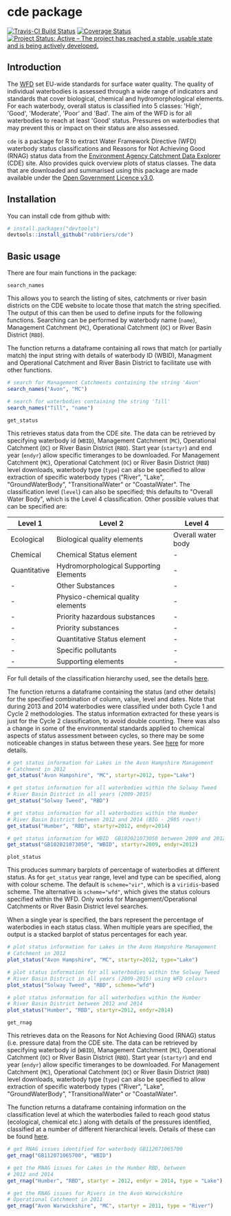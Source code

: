 
<!-- README.md is generated from README.Rmd. Please edit that file -->
cde package
===========

[![Travis-CI Build Status](https://travis-ci.org/robbriers/cde.svg?branch=master)](https://travis-ci.org/robbriers/cde) [![Coverage Status](https://coveralls.io/repos/github/robbriers/cde/badge.svg?branch=master)](https://coveralls.io/github/robbriers/cde?branch=master) [![Project Status: Active – The project has reached a stable, usable state and is being actively developed.](https://www.repostatus.org/badges/latest/active.svg)](https://www.repostatus.org/#active)

Introduction
------------

The [WFD](http://ec.europa.eu/environment/water/water-framework/index_en.html) set EU-wide standards for surface water quality. The quality of individual waterbodies is assessed through a wide range of indicators and standards that cover biological, chemical and hydromorphological elements. For each waterbody, overall status is classified into 5 classes: 'High', 'Good', 'Moderate', 'Poor' and 'Bad'. The aim of the WFD is for all waterbodies to reach at least 'Good' status. Pressures on waterbodies that may prevent this or impact on their status are also assessed.

`cde` is a package for R to extract Water Framework Directive (WFD) waterbody status classifications and Reasons for Not Achieving Good (RNAG) status data from the [Environment Agency Catchment Data Explorer](http://environment.data.gov.uk/catchment-planning/) (CDE) site. Also provides quick overview plots of status classes. The data that are downloaded and summarised using this package are made available under the [Open Government Licence v3.0](https://www.nationalarchives.gov.uk/doc/open-government-licence/version/3/).

Installation
------------

You can install cde from github with:

``` r
# install.packages("devtools")
devtools::install_github("robbriers/cde")
```

Basic usage
-----------

There are four main functions in the package:

`search_names`

This allows you to search the listing of sites, catchments or river basin districts on the CDE website to locate those that match the string specified. The output of this can then be used to define inputs for the following functions. Searching can be performed by waterbody name (`name`), Management Catchment (`MC`), Operational Catchment (`OC`) or River Basin District (`RBD`).

The function returns a dataframe containing all rows that match (or partially match) the input string with details of waterbody ID (WBID), Managment and Operational Catchment and River Basin District to facilitate use with other functions.

``` r
# search for Management Catchments containing the string 'Avon'
search_names("Avon", "MC")

# search for waterbodies containing the string 'Till'
search_names("Till", "name")
```

`get_status`

This retrieves status data from the CDE site. The data can be retrieved by specifying waterbody id (`WBID`), Management Catchment (`MC`), Operational Catchment (`OC`) or River Basin District (`RBD`). Start year (`startyr`) and end year (`endyr`) allow specific timeranges to be downloaded. For Management Catchment (`MC`), Operational Catchment (`OC`) or River Basin District (`RBD`) level downloads, waterbody type (`type`) can also be specified to allow extraction of specific waterbody types ("River", "Lake", "GroundWaterBody", "TransitionalWater" or "CoastalWater". The classification level (`level`) can also be specified; this defaults to "Overall Water Body", which is the Level 4 classification. Other possible values that can be specified are:

| Level 1      | Level 2                                | Level 4            |
|--------------|----------------------------------------|--------------------|
| Ecological   | Biological quality elements            | Overall water body |
| Chemical     | Chemical Status element                | -                  |
| Quantitative | Hydromorphological Supporting Elements | -                  |
| -            | Other Substances                       | -                  |
| -            | Physico-chemical quality elements      | -                  |
| -            | Priority hazardous substances          | -                  |
| -            | Priority substances                    | -                  |
| -            | Quantitative Status element            | -                  |
| -            | Specific pollutants                    | -                  |
| -            | Supporting elements                    | -                  |

For full details of the classification hierarchy used, see the details [here](https://environment.data.gov.uk/catchment-planning/help#help-classification-hierarchy).

The function returns a dataframe containing the status (and other details) for the specified combination of column, value, level and dates. Note that during 2013 and 2014 waterbodies were classified under both Cycle 1 and Cycle 2 methodologies. The status information extracted for these years is just for the Cycle 2 classification, to avoid double counting. There was also a change in some of the environmental standards applied to chemical aspects of status assessment between cycles, so there may be some noticeable changes in status between these years. See [here](https://environment.data.gov.uk/catchment-planning/help#help-surface-water-chemical-classification) for more details.

``` r
# get status information for Lakes in the Avon Hampshire Management 
# Catchment in 2012
get_status("Avon Hampshire", "MC", startyr=2012, type="Lake")

# get status information for all waterbodies within the Solway Tweed
# River Basin District in all years (2009-2015)
get_status("Solway Tweed", "RBD")

# get status information for all waterbodies within the Humber
# River Basin District between 2012 and 2014 (BIG - 2985 rows!)
get_status("Humber", "RBD", startyr=2012, endyr=2014)

# get status information for WBID  GB102021073050 between 2009 and 2012
get_status("GB102021073050", "WBID", startyr=2009, endyr=2012)
```

`plot_status`

This produces summary barplots of percentage of waterbodies at different status. As for `get_status` year range, level and type can be specified, along with colour scheme. The default is `scheme="vir"`, which is a `viridis`-based scheme. The alternative is `scheme="wfd"`, which gives the status colours specified within the WFD. Only works for Management/Operational Catchments or River Basin District level searches.

When a single year is specified, the bars represent the percentage of waterbodies in each status class. When multiple years are specified, the output is a stacked barplot of status percentages for each year.

``` r
# plot status information for Lakes in the Avon Hampshire Management 
# Catchment in 2012
plot_status("Avon Hampshire", "MC", startyr=2012, type="Lake")

# plot status information for all waterbodies within the Solway Tweed
# River Basin District in all years (2009-2015) using WFD colours
plot_status("Solway Tweed", "RBD", scheme="wfd")

# plot status information for all waterbodies within the Humber
# River Basin District between 2012 and 2014
plot_status("Humber", "RBD", startyr=2012, endyr=2014)
```

`get_rnag`

This retrieves data on the Reasons for Not Achieving Good (RNAG) status (i.e. pressure data) from the CDE site. The data can be retrieved by specifying waterbody id (`WBID`), Management Catchment (`MC`), Operational Catchment (`OC`) or River Basin District (`RBD`). Start year (`startyr`) and end year (`endyr`) allow specific timeranges to be downloaded. For Management Catchment (`MC`), Operational Catchment (`OC`) or River Basin District (`RBD`) level downloads, waterbody type (`type`) can also be specified to allow extraction of specific waterbody types ("River", "Lake", "GroundWaterBody", "TransitionalWater" or "CoastalWater".

The function returns a dataframe containing information on the classification level at which the waterbodies failed to reach good status (ecological, chemical etc.) along with details of the pressures identified, classified at a number of different hierarchical levels. Details of these can be found [here](https://environment.data.gov.uk/catchment-planning/help#help-rnag-search).

``` r
# get RNAG issues identified for waterbody GB112071065700
get_rnag("GB112071065700", "WBID")

# get the RNAG issues for Lakes in the Humber RBD, between
# 2012 and 2014
get_rnag("Humber", "RBD", startyr = 2012, endyr = 2014, type = "Lake")

# get the RNAG issues for Rivers in the Avon Warwickshire
# Operational Catchment in 2011
get_rnag("Avon Warwickshire", "MC", startyr = 2011, type = "River")
```
